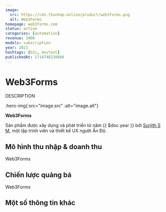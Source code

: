 ```yaml
---
image:
  src: https://cdn.thunhap.online/product/web3forms.png
  alt: Web3Forms
homepage: web3forms.com
status: active
categories: [automation]
revenue: 1000
models: subscription
year: 2021
hashtags: [b2c, devtool]
publishedAt: 1714748230866
---
```


# Web3Forms

DESCRIPTION

:hero-img{:src="image.src" :alt="image.alt"}

__Web3Forms__ 

Sản phẩm được xây dựng và phát triển từ năm {{ $doc.year }} bởi [Surjith S M](https://twitter.com/surjithctly), một lập trình viên và thiết kế UX người Ấn Độ.

## Mô hình thu nhập & doanh thu

Web3Forms 

## Chiến lược quảng bá

Web3Forms 

## Một số thông tin khác
